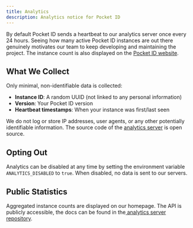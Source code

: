 ```yaml
---
title: Analytics
description: Analytics notice for Pocket ID
---
```


By default Pocket ID sends a heartbeat to our analytics server once every 24 hours. Seeing how many active Pocket ID instances are out there genuinely motivates our team to keep developing and maintaining the project. The instance count is also displayed on the [Pocket ID website](https://pocket-id.org).

## What We Collect

Only minimal, non-identifiable data is collected:

- **Instance ID**: A random UUID (not linked to any personal information)
- **Version**: Your Pocket ID version
- **Heartbeat timestamps**: When your instance was first/last seen

We do not log or store IP addresses, user agents, or any other potentially identifiable information. The source code of the [analytics server](https://github.com/pocket-id/analytics) is open source.

## Opting Out

Analytics can be disabled at any time by setting the environment variable `ANALYTICS_DISABLED` to `true`. When disabled, no data is sent to our servers.

## Public Statistics

Aggregated instance counts are displayed on our homepage. The API is publicly accessible, the docs can be found in the[ analytics server repository](https://github.com/pocket-id/analytics).
